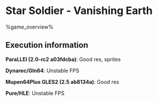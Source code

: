 # Star Soldier - Vanishing Earth 

%game_overview%

## Execution information

**ParaLLEl (2.0-rc2 a03fdcba)**: Good res, sprites

**Dynarec/Gln64**: Unstable FPS

**Mupen64Plus GLES2 (2.5 ab8134a)**: Good res

**Pure/HLE**: Unstable FPS